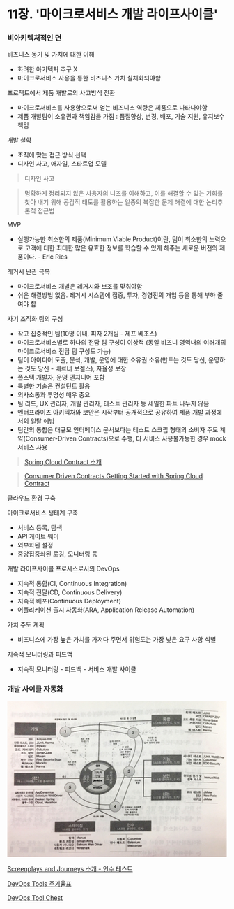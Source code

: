 # 11장. '마이크로서비스 개발 라이프사이클'

### 비아키텍처적인 면

비즈니스 동기 및 가치에 대한 이해
- 화려한 아키텍처 추구 X
- 마이크로서비스 사용을 통한 비즈니스 가치 실체화되야함

프로젝트에서 제품 개발로의 사고방식 전환
- 마이크로서비스를 사용함으로써 얻는 비즈니스 역량은 제품으로 나타나야함
- 제품 개발팀이 소유권과 책임감을 가짐 : 품질향상, 변경, 배포, 기술 지원, 유지보수 책임

개발 철학
- 조직에 맞는 접근 방식 선택
- 디자인 사고, 애자일, 스타트업 모델

> 디자인 사고

> 명확하게 정리되지 않은 사용자의 니즈를 이해하고, 이를 해결할 수 있는 기회를 찾아 내기 위해 공감적 태도를 활용하는 일종의 복잡한 문제 해결에 대한 논리추론적 접근법

MVP
- 실행가능한 최소한의 제품(Minimum Viable Product)이란, 팀이 최소한의 노력으로 고객에 대한 최대한 많은 유효한 정보를 학습할 수 있게 해주는 새로운 버전의 제품이다. - Eric Ries

레거시 난관 극복
- 마이크로서비스 개발은 레거시와 보조를 맞춰야함
- 쉬운 해결방법 없음. 레거시 시스템에 집중, 투자, 경영진의 개입 등을 통해 부하 줄여야 함

자기 조직화 팀의 구성
- 작고 집중적인 팀(10명 이내, 피자 2개팀 - 제프 베조스)
- 마이크로서비스별로 하나의 전담 팀 구성이 이상적 (동일 비즈니 영역내의 여러개의 마이크로서비스 전담 팀 구성도 가능)
- 팀이 아이디어 도출, 분석, 개발, 운영에 대한 소유권 소유(만드는 것도 당신, 운영하는 것도 당신 - 베르너 보겔스), 자율성 보장
- 풀스택 개발자, 운영 엔지니어 포함
- 특별한 기술은 컨설턴트 활용
- 의사소통과 투명성 매우 중요
- 팀 리드, UX 관리자, 개발 관리자, 테스트 관리자 등 세밀한 파트 나누지 않음
- 엔터프라이즈 아키텍처와 보안은 시작부터 공개적으로 공유하여 제품 개발 과정에서의 일탈 예방
- 팀간의 통합은 대규모 인터페이스 문서보다는 테스트 스크립 형태의 소비자 주도 계약(Consumer-Driven Contracts)으로 수행, 타 서비스 사용불가능한 경우 mock 서비스 사용

> [Spring Cloud Contract 소개](https://cloud.spring.io/spring-cloud-contract/)

> [Consumer Driven Contracts Getting Started with Spring Cloud Contract](https://spring.io/guides/gs/contract-rest/)

클라우드 환경 구축

마이크로서비스 생태계 구축
- 서비스 등록, 탐색
- API 게이트 웨이
- 외부화된 설정
- 중앙집중화된 로깅, 모니터링 등

개발 라이프사이클 프로세스로서의 DevOps
- 지속적 통합(CI, Continuous Integration)
- 지속적 전달(CD, Continuous Delivery)
- 지속적 배포(Continuous Deployment)
- 어플리케이션 출시 자동화(ARA, Application Release Automation)

가치 주도 계획
- 비즈니스에 가장 높은 가치를 가져다 주면서 위험도는 가장 낮은 요구 사항 식별

지속적 모니터링과 피드백
- 지속적 모니터링 - 피드백 - 서비스 개발 사이클

### 개발 사이클 자동화

![마이크로서비스파이프라인](./images/chapter11_microservices_pipeline.jpg)

[Screenplays and Journeys 소개 - 인수 테스트](http://testerstories.com/2016/06/screenplays-and-journeys-not-page-objects/)

[DevOps Tools 주기율표](https://xebialabs.com/periodic-table-of-devops-tools/)

[DevOps Tool Chest](https://xebialabs.com/the-ultimate-devops-tool-chest/)
